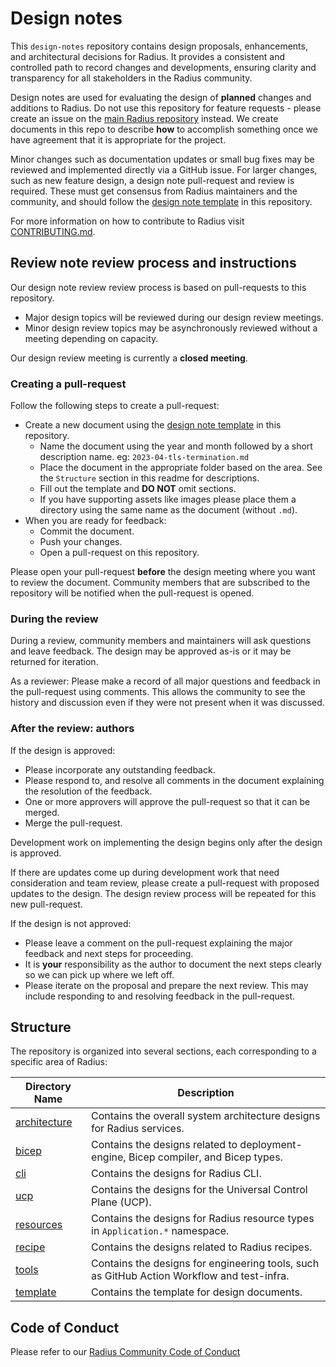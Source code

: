 # Design notes

This `design-notes` repository contains design proposals, enhancements, and architectural decisions for Radius. It provides a consistent and controlled path to record changes and developments, ensuring clarity and transparency for all stakeholders in the Radius community.

Design notes are used for evaluating the design of **planned** changes and additions to Radius. Do not use this repository for feature requests - please create an issue on the [main Radius repository](https://github.com/radius-project) instead. We create documents in this repo to describe **how** to accomplish something once we have agreement that it is appropriate for the project.

Minor changes such as documentation updates or small bug fixes may be reviewed and implemented directly via a GitHub issue. For larger changes, such as new feature design, a design note pull-request and review is required. These must get consensus from Radius maintainers and the community, and should follow the [design note template](./template/YYYY-MM-design-template.md) in this repository.

For more information on how to contribute to Radius visit [CONTRIBUTING.md](https://github.com/radius-project/radius/blob/main/CONTRIBUTING.md).

## Review note review process and instructions

Our design note review review process is based on pull-requests to this repository. 

- Major design topics will be reviewed during our design review meetings.
- Minor design review topics may be asynchronously reviewed without a meeting depending on capacity.

Our design review meeting is currently a **closed meeting**.

### Creating a pull-request 

Follow the following steps to create a pull-request:

- Create a new document using the [design note template](./template/YYYY-MM-design-template.md) in this repository.
  - Name the document using the year and month followed by a short description name. eg: `2023-04-tls-termination.md`
  - Place the document in the appropriate folder based on the area. See the `Structure` section in this readme for descriptions.
  - Fill out the template and **DO NOT** omit sections.
  - If you have supporting assets like images please place them a directory using the same name as the document (without `.md`).
- When you are ready for feedback:
  - Commit the document.
  - Push your changes.
  - Open a pull-request on this repository.

Please open your pull-request **before** the design meeting where you want to review the document. Community members that are subscribed to the repository will be notified when the pull-request is opened.

### During the review

During a review, community members and maintainers will ask questions and leave feedback. The design may be approved as-is or it may be returned for iteration.

As a reviewer: Please make a record of all major questions and feedback in the pull-request using comments. This allows the community to see the history and discussion even if they were not present when it was discussed.

### After the review: authors

If the design is approved:

  - Please incorporate any outstanding feedback.
  - Please respond to, and resolve all comments in the document explaining the resolution of the feedback. 
  - One or more approvers will approve the pull-request so that it can be merged.
  - Merge the pull-request.

Development work on implementing the design begins only after the design is approved.

If there are updates come up during development work that need consideration and team review, please create a pull-request with proposed updates to the design. The design review process will be repeated for this new pull-request.

If the design is not approved:

  - Please leave a comment on the pull-request explaining the major feedback and next steps for proceeding.
  - It is **your** responsibility as the author to document the next steps clearly so we can pick up where we left off.
  - Please iterate on the proposal and prepare the next review. This may include responding to and resolving feedback in the pull-request.

## Structure

The repository is organized into several sections, each corresponding to a specific area of Radius:

| Directory Name | Description |
|---|---|
| [architecture](./architecture/) | Contains the overall system architecture designs for Radius services. |
| [bicep](./bicep/) | Contains the designs related to deployment-engine, Bicep compiler, and Bicep types. |
| [cli](./cli/) | Contains the designs for Radius CLI. |
| [ucp](./ucp/) | Contains the designs for the Universal Control Plane (UCP). |
| [resources](./resources/) | Contains the designs for Radius resource types in `Application.*` namespace. | 
| [recipe](./recipe/) | Contains the designs related to Radius recipes. |
| [tools](./tools/) | Contains the designs for engineering tools, such as GitHub Action Workflow and test-infra. |
| [template](./template/) | Contains the template for design documents.|

## Code of Conduct

Please refer to our [Radius Community Code of Conduct](https://github.com/radius-project/radius/blob/main/CODE_OF_CONDUCT.md) 